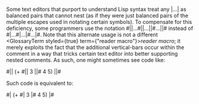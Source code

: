  



Some text editors that purport to understand Lisp syntax treat any |...| as balanced pairs that cannot nest (as if they were just balanced pairs of the multiple escapes used in notating certain symbols). To compensate for this deficiency, some programmers use the notation #||...#||...||#...||# instead of #|...#|...|#...|#. Note that this alternate usage is not a different <GlossaryTerm styled={true} term={"reader macro"}><i>reader macro</i></GlossaryTerm>; it merely exploits the fact that the additional vertical-bars occur within the comment in a way that tricks certain text editor into better supporting nested comments. As such, one might sometimes see code like: 



#|| (+ #|| 3 ||# 4 5) ||# 



Such code is equivalent to: 



#| (+ #| 3 |# 4 5) |# 



